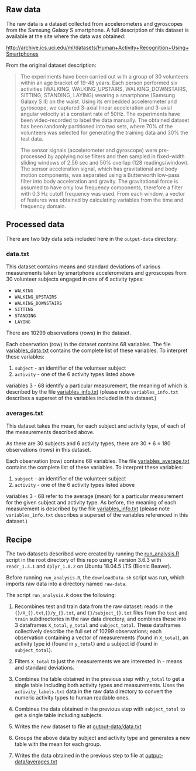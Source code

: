 ## Raw data

The raw data is a dataset collected from accelerometers and gyroscopes from the Samsung Galaxy S smartphone.
 A full description of this dataset is available at the site where the data was obtained:
                                   
  http://archive.ics.uci.edu/ml/datasets/Human+Activity+Recognition+Using+Smartphones

From the original dataset description:
> The experiments have been carried out with a group of 30 volunteers within an age bracket of 19-48 years. Each person performed six activities (WALKING, WALKING_UPSTAIRS, WALKING_DOWNSTAIRS, SITTING, STANDING, LAYING) wearing a smartphone (Samsung Galaxy S II) on the waist. Using its embedded accelerometer and gyroscope, we captured 3-axial linear acceleration and 3-axial angular velocity at a constant rate of 50Hz. The experiments have been video-recorded to label the data manually. The obtained dataset has been randomly partitioned into two sets, where 70% of the volunteers was selected for generating the training data and 30% the test data.
>
>  The sensor signals (accelerometer and gyroscope) were pre-processed by applying noise filters and then sampled in fixed-width sliding windows of 2.56 sec and 50% overlap (128 readings/window). The sensor acceleration signal, which has gravitational and body motion components, was separated using a Butterworth low-pass filter into body acceleration and gravity. The gravitational force is assumed to have only low frequency components, therefore a filter with 0.3 Hz cutoff frequency was used. From each window, a vector of features was obtained by calculating variables from the time and frequency domain.

## Processed data

There are two tidy data sets included here in the `output-data` directory:

### data.txt

This dataset contains means and standard deviations of various measurements taken by smartphone accelerometers and gyroscopes from 30 
volunteer subjects engaged in one of 6 activity types:

* `WALKING`
* `WALKING_UPSTAIRS`
* `WALKING_DOWNSTAIRS`
* `SITTING`
* `STANDING`
* `LAYING`
 
There are 10299 observations (rows) in the dataset.

Each observation (row) in the dataset contains 68 variables. The file [variables_data.txt](variables_data.txt) contains the 
complete list of these variables. To interpret these variables:

1. `subject` - an identifier of the volunteer subject
1. `activity` - one of the 6 activity types listed above

variables 3 - 68 identify a particular measurement, the meaning of which 
is described by the file [variables_info.txt](variables_info.txt) (please note `variables_info.txt` describes 
a superset of the variables included in this dataset.)

### averages.txt

This dataset takes the mean, for each subject and activity type, of each of the measurements 
described above.
 
As there are 30 subjects and 6 activity types, there are 30 * 6 = 180 observations (rows) in this dataset.

Each observation (row) contains 68 variables. The file [variables_average.txt](variables_averages.txt) contains 
the complete list of these variables. To interpret these variables:

1. `subject` - an identifier of the volunteer subject
1. `activity` - one of the 6 activity types listed above

variables 3 - 68 refer to the average (mean) for a particular measurement for the given subject and 
activity type. As before, the meaning of each measurement is described by the file [variables_info.txt](variables_info.txt) 
(please note `variables_info.txt` describes a superset of the variables referenced in this dataset.)

## Recipe

The two datasets described were created by running the [run_analysis.R](../run_analysis.R) script in the 
root directory of this repo using R version 3.6.3 with `readr_1.3.1` and `dplyr_1.0.2` on Ubuntu 18.04.5 LTS (Bionic Beaver).

Before running `run_analysis.R`, the `downloadData.sh` script was run, which imports raw data into a directory named `raw-data`.

The script `run_analysis.R` does the following:

1. Recombines test and train data from the raw dataset: reads in the `{}/X_{}.txt`,`{}/y_{}.txt`, and `{}/subject_{}.txt` files from the 
`test` and `train` subdirectories in the raw data directory, and combines these into 3 dataframes
`X_total`, `y_total` and `subject_total`. These dataframes collectively describe the full set of 10299 observations; each observation
containing a vector of measurements (found in `X_total`), an activity type id (found in `y_total`) and a subject id 
(found in `subject_total`).

1. Filters `X_total` to just the measurements we are interested in - means and standard deviations.

1. Combines the table obtained in the previous step with `y_total` to get a single table including both activity types and measurements. Uses the `activity_labels.txt` data in
 the raw data directory to convert the numeric activity types to human readable ones.
 
1. Combines the data obtained in the previous step with `subject_total` to get a single table including
subjects.

1. Writes the new dataset to file at [output-data/data.txt](../output-data/data.txt)

1. Groups the above data by subject and activity type and generates a new table with the mean 
for each group.

1. Writes the data obtained in the previous step to file at [output-data/averages.txt](../output-data/averages.txt)
